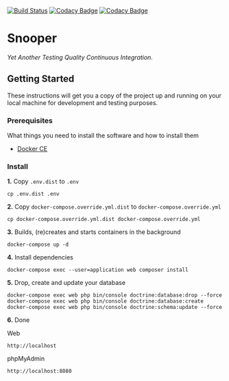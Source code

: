 [![Build Status](https://travis-ci.com/cvilleger/snooper.svg?branch=develop)](https://travis-ci.com/cvilleger/snooper)
[![Codacy Badge](https://api.codacy.com/project/badge/Grade/ae4ee848bd824bd680e7bf8b0040c60a)](https://www.codacy.com/app/cvilleger/snooper)
[![Codacy Badge](https://api.codacy.com/project/badge/Coverage/ae4ee848bd824bd680e7bf8b0040c60a)](https://www.codacy.com/app/cvilleger/snooper)

# Snooper
*Yet Another Testing Quality Continuous Integration.*

## Getting Started

These instructions will get you a copy of the project up and running on your local machine for development and testing purposes.

### Prerequisites

What things you need to install the software and how to install them

- [Docker CE](https://www.docker.com/community-edition)

### Install

**1.** Copy `.env.dist` to `.env`

```
cp .env.dist .env
```

**2.** Copy `docker-compose.override.yml.dist` to `docker-compose.override.yml`

```
cp docker-compose.override.yml.dist docker-compose.override.yml
```

**3.** Builds, (re)creates and starts containers in the background

```
docker-compose up -d
```

**4.** Install dependencies

```
docker-compose exec --user=application web composer install
```

**5.** Drop, create and update your database

```
docker-compose exec web php bin/console doctrine:database:drop --force
docker-compose exec web php bin/console doctrine:database:create
docker-compose exec web php bin/console doctrine:schema:update --force
```

**6.** Done

Web
```
http://localhost
```

phpMyAdmin
```
http://localhost:8080
```
